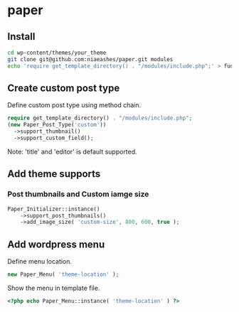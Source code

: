 # paper

## Install

```bash
cd wp-content/themes/your_theme
git clone git@github.com:niaeashes/paper.git modules
echo 'require get_template_directory() . "/modules/include.php";' > functions.php
```

## Create custom post type

Define custom post type using method chain.

```php
require get_template_directory() . "/modules/include.php";
(new Paper_Post_Type('custom'))
  ->support_thumbnail()
  ->support_custom_field();
```

Note: 'title' and 'editor' is default supported.

## Add theme supports

### Post thumbnails and Custom iamge size

```php
Paper_Initializer::instance()
	->support_post_thumbnails()
	->add_image_size( 'custom-size', 800, 600, true );
```

## Add wordpress menu

Define menu location.

```php
new Paper_Menu( 'theme-location' );
```

Show the menu in template file.

```php
<?php echo Paper_Menu::instance( 'theme-location' ) ?>
```